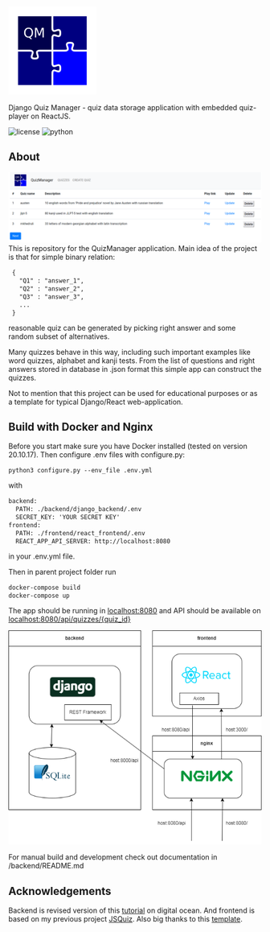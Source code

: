 <img src="frontend/react_frontend/src/images/logo.png" width=175>

Django Quiz Manager - quiz data storage application with embedded quiz-player on ReactJS. 

![license](https://img.shields.io/github/license/mihael-tunik/DjangoQuizManager)
![python](https://img.shields.io/badge/python-3.8.10-green)
## About
![image](screenshots/storage_app.png)
This is repository for the QuizManager application.
Main idea of the project is that for simple binary relation:
```
 { 
   "Q1" : "answer_1",
   "Q2" : "answer_2",
   "Q3" : "answer_3", 
   ...
 } 
```
reasonable quiz can be generated by picking right answer and some random subset of alternatives.

Many quizzes behave in this way, including such important examples like word quizzes, alphabet and kanji tests. From the list of questions and right answers stored in database in .json format this simple app can construct the quizzes.

Not to mention that this project can be used for educational purposes or as a template for typical Django/React web-application.

## Build with Docker and Nginx
Before you start make sure you have Docker installed (tested on version 20.10.17).
Then configure .env files with configure.py:
```
python3 configure.py --env_file .env.yml
```
with
```
backend:
  PATH: ./backend/django_backend/.env
  SECRET_KEY: 'YOUR SECRET KEY'
frontend:
  PATH: ./frontend/react_frontend/.env
  REACT_APP_API_SERVER: http://localhost:8080
```
in your .env.yml file.

Then in parent project folder run
```
docker-compose build
docker-compose up
```
The app should be running in [localhost:8080](http://localhost:8080)
and API should be available on [localhost:8080/api/quizzes/{quiz_id}](http://localhost:8080/api/quizzes)

![image](scheme.png)

For manual build and development check out documentation in /backend/README.md

## Acknowledgements
Backend is revised version of this [tutorial](https://github.com/techiediaries/django-react)
on digital ocean. And frontend is based on my previous project [JSQuiz](https://github.com/mihael-tunik/JSQuiz).
Also big thanks to this [template](https://github.com/Ceci-Aguilera/django-react-nginx-mysql-docker).
